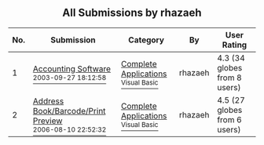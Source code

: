 ﻿<div align="center">

## All Submissions by rhazaeh

</div>

No.  | Submission | Category | By   | User Rating
---- | ---------- | -------- | ---- | -----------
1 | [Accounting Software<br /><sup>2003-09-27 18:12:58</sup>](https://github.com/Planet-Source-Code/rhazaeh-accounting-software__1-66652) | [Complete Applications<br /><sup>Visual Basic</sup>](../ByCategory/complete-applications__1-27.md) | rhazaeh | 4.3 (34 globes from 8 users)
2 | [Address Book/Barcode/Print Preview<br /><sup>2006-08-10 22:52:32</sup>](https://github.com/Planet-Source-Code/rhazaeh-address-book-barcode-print-preview__1-66246) | [Complete Applications<br /><sup>Visual Basic</sup>](../ByCategory/complete-applications__1-27.md) | rhazaeh | 4.5 (27 globes from 6 users)

